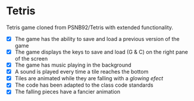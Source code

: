 # Tetris
Tetris game cloned from PSNB92/Tetris with extended functionality.

- [X] The game has the ability to save and load a previous version of the game
- [X] The game displays the keys to save and load (G & C) on the right pane 
of the screen
- [X] The game has music playing in the background
- [X] A sound is played every time a tile reaches the bottom
- [X] Tiles are animated while they are falling with a *glowing efect*
- [X] The code has been adapted to the class code standards
- [X] The falling pieces have a fancier animation

